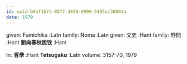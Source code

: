 ```yaml
---
id: uuid-b9bf1b7d-8577-4459-8999-5455ac30004a
date: 1979
---
```


given: Fumichika :Latn
family: Noma :Latn
given: 文史 :Hant
family: 野間 :Hant
**劉向春秋說攷** :Hant

In: 
**哲學** :Hant
**Tetsugaku** :Latn
volume: 3157-70, 1979